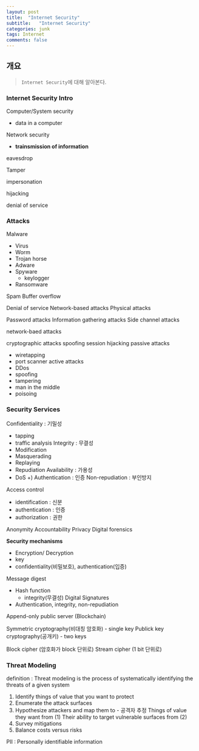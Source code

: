 ```yaml
---
layout: post
title:  "Internet Security"
subtitle:   "Internet Security"
categories: junk 
tags: Internet
comments: false
---
```


## 개요
> `Internet Security`에 대해 알아본다.

### Internet Security Intro

Computer/System security

- data in a computer

Network security

- **trainsmission of information**

eavesdrop

Tamper

impersonation

hijacking

denial of service

### Attacks

Malware
- Virus
- Worm
- Trojan horse
- Adware
- Spyware
    - keylogger
- Ransomware

Spam
Buffer overflow

Denial of service
Network-based attacks
Physical attacks

Password attacks
Information gathering attacks
Side channel attacks

network-baed attacks

cryptographic attacks
spoofing
session hijacking
passive attacks
- wiretapping
- port scanner
active attacks
- DDos
- spoofing
- tampering
- man in the middle
- poisoing


### Security Services

Confidentiality : 기밀성
- tapping
- traffic analysis
Integrity : 무결성
- Modification
- Masquerading
- Replaying
- Repudiation
Availability : 가용성
- DoS
+)
Authentication : 인증
Non-repudiation : 부인방지

Access control
- identification : 신분
- authentication : 인증
- authorization : 권한

Anonymity
Accountability
Privacy
Digital forensics

**Security mechanisms**
- Encryption/ Decryption
- key
- confidentiality(비밀보호), authentication(입증)

Message digest
- Hash function
    - integrity(무결성)
Digital Signatures
- Authentication, integrity, non-repudiation

Append-only public server (Blockchain)

Symmetric cryptography(비대칭 암호화)
    - single key
Publick key cryptography(공개키)
    - two keys

Block cipher (암호화가 block 단위로)
Stream cipher (1 bit 단위로)

### Threat Modeling

definition
: Threat modeling is the process of systematically identifying the threats of a given system
1. Identify things of value that you want to protect
2. Enumerate the attack surfaces
3. Hypothesize attackers and map them to - 공격자 추정
    Things of value they want from (1)
    Their ability to target vulnerable surfaces from (2)
4. Survey mitigations
5. Balance costs versus risks

PII : Personally identifiable information 


